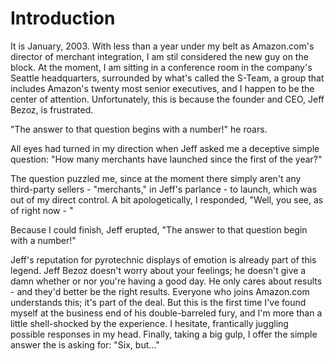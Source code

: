 # Introduction

It is January, 2003. With less than a year under my belt as Amazon.com's director of merchant integration, I am stil considered the new guy on the block. At the moment, I am sitting in a conference room in the company's Seattle headquarters, surrounded by what's called the S-Team, a group that includes Amazon's twenty most senior executives, and I happen to be the center of attention. Unfortunately, this is because the founder and CEO, Jeff Bezoz, is frustrated.

"The answer to that question begins with a number!" he roars.

All eyes had turned in my direction when Jeff asked me a deceptive simple question: "How many merchants have launched since the first of the year?"

The question puzzled me, since at the moment there simply aren't any third-party sellers - "merchants," in Jeff's parlance - to launch, which was out of my direct control. A bit apologetically, I responded, "Well, you see, as of right now - "

Because I could finish, Jeff erupted, "The answer to that question begin with a number!"

Jeff's reputation for pyrotechnic displays of emotion is already part of this legend. Jeff Bezoz doesn't  worry about your feelings; he doesn't give a damn whether or nor you're having a good day. He only cares about results - and they'd better be the right results. Everyone who joins Amazon.com understands this; it's part of the deal. But this is the first time I've found myself at the business end of his double-barreled fury, and I'm more than a little shell-shocked by the experience. I hesitate, frantically juggling possible responses in my head. Finally, taking a big gulp, I offer the simple answer the is asking for: "Six, but..."

